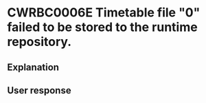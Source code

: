 # CWRBC0006E Timetable file "0" failed to be stored to the runtime repository.

## Explanation

## User response